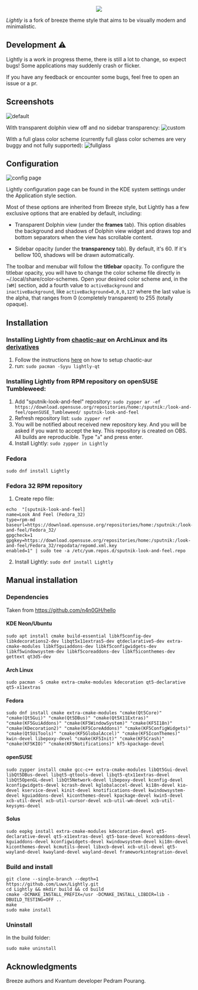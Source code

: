 <p align="center">
  <img src="logo.png"/>
</p>

*Lightly* is a fork of breeze theme style that aims to be visually modern and minimalistic. 

## Development ⚠️

Lightly is a work in progress theme, there is still a lot to change, so expect bugs! Some applications may suddenly crash or flicker.

If you have any feedback or encounter some bugs, feel free to open an issue or a pr.


## Screenshots

![default](https://github.com/Luwx/Lightly/blob/master/Lightly-default.png)

With transparent dolphin view off and no sidebar transparency:
![custom](https://github.com/Luwx/Lightly/blob/master/Lightly-custom.png)

With a full glass color scheme (currently full glass color schemes are very buggy and not fully supported):
![fullglass](https://github.com/Luwx/Lightly/blob/master/Lightly-fullglass.png)

## Configuration

![config page](https://github.com/Luwx/Lightly/blob/master/config.png)

Lightly configuration page can be found in the KDE system settings under the Application style section. 


Most of these options are inherited from Breeze style, but Lightly has a few exclusive options that are enabled by default, including:

* Transparent Dolphin view (under the **frames** tab). This option disables the background and shadows of Dolphin view widget and draws top and bottom separators when the view has scrollable content.

*  Sidebar opacity (under the **transparency** tab). By default, it's 60. If it's bellow 100, shadows will be drawn automatically. 

The toolbar and menubar will follow the **titlebar** opacity. To configure the titlebar opacity, you will have to change the color scheme file directly in ~/.local/share/color-schemes. Open your desired color scheme and, in the ```[WM]``` section, add a fourth value to ```activeBackground``` and ```inactiveBackground```, like ```activeBackground=0,0,0,127``` where the last value is the alpha, that ranges from 0 (completely transparent) to 255 (totally opaque).

## Installation

### Installing Lightly from [chaotic-aur](https://aur.chaotic.cx/) on ArchLinux and its [derivatives](https://wiki.archlinux.org/title/Arch-based_distributions)
  1. Follow the instructions [here](https://aur.chaotic.cx/) on how to setup chaotic-aur 
  2. run: ```sudo pacman -Syyu lightly-qt```

### Installing Lightly from RPM repository on openSUSE Tumbleweed:

1. Add "sputnik-look-and-feel" repository:
```sudo zypper ar -ef https://download.opensuse.org/repositories/home:/sputnik:/look-and-feel/openSUSE_Tumbleweed/ sputnik-look-and-feel```
2. Refresh repository list:
```sudo zypper ref```
3. You will be notified about received new repository key. And you will be asked if you want to accept the key. This repository is created on OBS. All builds are reproducible.
Type "```a```" and press enter.
4. Install Lightly:
```sudo zypper in Lightly```

### Fedora
```
sudo dnf install Lightly
```

### Fedora 32 RPM repository

1. Create repo file:
```
echo  "[sputnik-look-and-feel]
name=Look And Feel (Fedora_32)
type=rpm-md
baseurl=https://download.opensuse.org/repositories/home:/sputnik:/look-and-feel/Fedora_32/
gpgcheck=1
gpgkey=https://download.opensuse.org/repositories/home:/sputnik:/look-and-feel/Fedora_32/repodata/repomd.xml.key
enabled=1" | sudo tee -a /etc/yum.repos.d/sputnik-look-and-feel.repo
```
2. Install Lightly:
```sudo dnf install Lightly```



## Manual installation

### Dependencies

Taken from https://github.com/n4n0GH/hello

#### KDE Neon/Ubuntu
```
sudo apt install cmake build-essential libkf5config-dev libkdecorations2-dev libqt5x11extras5-dev qtdeclarative5-dev extra-cmake-modules libkf5guiaddons-dev libkf5configwidgets-dev libkf5windowsystem-dev libkf5coreaddons-dev libkf5iconthemes-dev gettext qt3d5-dev
```

#### Arch Linux
```
sudo pacman -S cmake extra-cmake-modules kdecoration qt5-declarative qt5-x11extras
```

#### Fedora
```
sudo dnf install cmake extra-cmake-modules "cmake(Qt5Core)" "cmake(Qt5Gui)" "cmake(Qt5DBus)" "cmake(Qt5X11Extras)" "cmake(KF5GuiAddons)" "cmake(KF5WindowSystem)" "cmake(KF5I18n)" "cmake(KDecoration2)" "cmake(KF5CoreAddons)" "cmake(KF5ConfigWidgets)" "cmake(Qt5UiTools)" "cmake(KF5GlobalAccel)" "cmake(KF5IconThemes)" kwin-devel libepoxy-devel "cmake(KF5Init)" "cmake(KF5Crash)" "cmake(KF5KIO)" "cmake(KF5Notifications)" kf5-kpackage-devel
```

#### openSUSE
```
sudo zypper install cmake gcc-c++ extra-cmake-modules libQt5Gui-devel libQt5DBus-devel libqt5-qttools-devel libqt5-qtx11extras-devel libQt5OpenGL-devel libQt5Network-devel libepoxy-devel kconfig-devel kconfigwidgets-devel kcrash-devel kglobalaccel-devel ki18n-devel kio-devel kservice-devel kinit-devel knotifications-devel kwindowsystem-devel kguiaddons-devel kiconthemes-devel kpackage-devel kwin5-devel xcb-util-devel xcb-util-cursor-devel xcb-util-wm-devel xcb-util-keysyms-devel
```

#### Solus
```
sudo eopkg install extra-cmake-modules kdecoration-devel qt5-declarative-devel qt5-x11extras-devel qt5-base-devel kcoreaddons-devel kguiaddons-devel kconfigwidgets-devel kwindowsystem-devel ki18n-devel kiconthemes-devel kcmutils-devel libxcb-devel xcb-util-devel qt5-wayland-devel kwayland-devel wayland-devel frameworkintegration-devel
```


### Build and install

```
git clone --single-branch --depth=1 https://github.com/Luwx/Lightly.git
cd Lightly && mkdir build && cd build
cmake -DCMAKE_INSTALL_PREFIX=/usr -DCMAKE_INSTALL_LIBDIR=lib -DBUILD_TESTING=OFF ..
make
sudo make install
```

### Uninstall

In the build folder:
```
sudo make uninstall
```

## Acknowledgments

Breeze authors and Kvantum developer Pedram Pourang.






